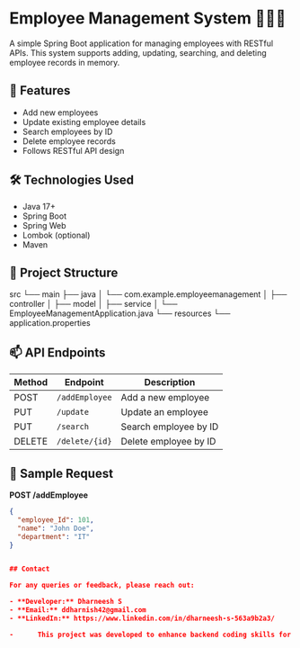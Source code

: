 # Employee Management System 🧑‍💼🌐

A simple Spring Boot application for managing employees with RESTful APIs. This system supports adding, updating, searching, and deleting employee records in memory.

## 🚀 Features

- Add new employees
- Update existing employee details
- Search employees by ID
- Delete employee records
- Follows RESTful API design

## 🛠️ Technologies Used

- Java 17+
- Spring Boot
- Spring Web
- Lombok (optional)
- Maven

## 📁 Project Structure

src
└── main
├── java
│ └── com.example.employeemanagement
│ ├── controller
│ ├── model
│ ├── service
│ └── EmployeeManagementApplication.java
└── resources
└── application.properties


## 📫 API Endpoints

| Method | Endpoint              | Description              |
|--------|-----------------------|--------------------------|
| POST   | `/addEmployee`        | Add a new employee       |
| PUT    | `/update`             | Update an employee       |
| PUT    | `/search`             | Search employee by ID    |
| DELETE | `/delete/{id}`        | Delete employee by ID    |

## 🧪 Sample Request

**POST /addEmployee**
```json
{
  "employee_Id": 101,
  "name": "John Doe",
  "department": "IT"
}


## Contact

For any queries or feedback, please reach out:

- **Developer:** Dharneesh S
- **Email:** ddharnish42@gmail.com
- **LinkedIn:** https://www.linkedin.com/in/dharneesh-s-563a9b2a3/

-      This project was developed to enhance backend coding skills for learning purposes. Feel free to contribute or share any suggestions!

